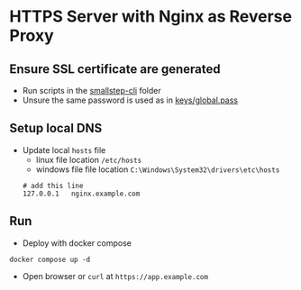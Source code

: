 # HTTPS Server with Nginx as Reverse Proxy

## Ensure SSL certificate are generated
- Run scripts in the [smallstep-cli](../smallstep-cli/README.md) folder
- Unsure the same password is used as in [keys/global.pass](./keys/global.pass)

## Setup local DNS
- Update local `hosts` file
    - linux file location `/etc/hosts`
    - windows file file location `C:\Windows\System32\drivers\etc\hosts`
    ```
    # add this line
    127.0.0.1   nginx.example.com
    ```

## Run
- Deploy with docker compose
```
docker compose up -d
```
- Open browser or `curl` at `https://app.example.com`